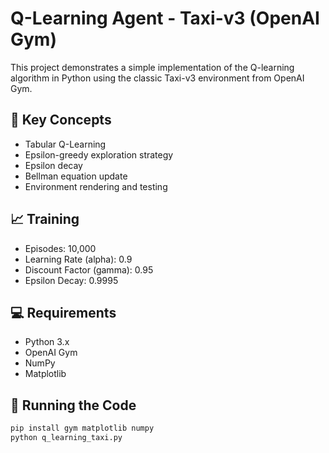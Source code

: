 # Q-Learning Agent - Taxi-v3 (OpenAI Gym)

This project demonstrates a simple implementation of the Q-learning algorithm in Python using the classic Taxi-v3 environment from OpenAI Gym.

## 🧠 Key Concepts
- Tabular Q-Learning
- Epsilon-greedy exploration strategy
- Epsilon decay
- Bellman equation update
- Environment rendering and testing

## 📈 Training
- Episodes: 10,000
- Learning Rate (alpha): 0.9
- Discount Factor (gamma): 0.95
- Epsilon Decay: 0.9995

## 💻 Requirements
- Python 3.x
- OpenAI Gym
- NumPy
- Matplotlib

## 🚀 Running the Code
```bash
pip install gym matplotlib numpy
python q_learning_taxi.py
